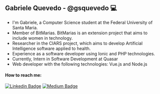 ## Gabriele Quevedo - @gsquevedo 💻

  - I'm Gabriele, a Computer Science student at the Federal University of Santa Maria. <br>
  - Member of BitMarias. BitMarias is an extension project that aims to include women in technology.
  - Researcher in the CIARS project, which aims to develop Artificial Intelligence software applied to health.
  - Experience as a software developer using Ionic and PHP technologies. <br>
  - Currently, Intern in Software Development at Quasar <br>
  - Web developer with the following technologies: Vue.js and Node.js <br>
  
  #### How to reach me:
  [![Linkedin Badge](https://img.shields.io/badge/LinkedIn-0077B5?style=for-the-badge&logo=linkedin&logoColor=white)](https://www.linkedin.com/in/gsquevedo)
  [![Medium Badge](https://img.shields.io/badge/Medium-1877F2?style=for-the-badge&logo=medium&logoColor=white)](https://medium.com/@gabrielequevedo)
<!--
**gsquevedo/gsquevedo** is a ✨ _special_ ✨ repository because its `README.md` (this file) appears on your GitHub profile.

Here are some ideas to get you started:

- 🔭 I’m currently working on ...
- 🌱 I’m currently learning ...
- 👯 I’m looking to collaborate on ...
- 🤔 I’m looking for help with ...
- 💬 Ask me about ...
- 📫 How to reach me: ...
- 😄 Pronouns: ...
- ⚡ Fun fact: ...
-->
